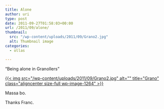 ```yaml
---
title: Alone
author: uri
type: post
date: 2011-09-27T01:58:03+00:00
url: /2011/09/alone/
thumbnail:
  src: "/wp-content/uploads/2011/09/Grano2.jpg"
  alt: Thumbnail image
categories:
  - ollas

---
```

&#8220;Being alone in Granollers&#8221;

[{{< img src="/wp-content/uploads/2011/09/Grano2.jpg" alt="" title="Grano" class="aligncenter size-full wp-image-1264" >}}][1]

Massa bo.

Thanks Franc.

 [1]: /wp-content/uploads/2011/09/Grano2.jpg